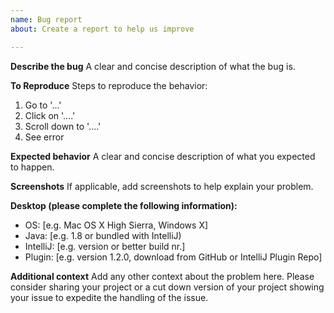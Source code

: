 ```yaml
---
name: Bug report
about: Create a report to help us improve

---
```


**Describe the bug**
A clear and concise description of what the bug is.

**To Reproduce**
Steps to reproduce the behavior:
1. Go to '...'
2. Click on '....'
3. Scroll down to '....'
4. See error

**Expected behavior**
A clear and concise description of what you expected to happen.

**Screenshots**
If applicable, add screenshots to help explain your problem.

**Desktop (please complete the following information):**
 - OS: [e.g. Mac OS X High Sierra, Windows X]
 - Java: [e.g. 1.8 or bundled with IntelliJ)
 - IntelliJ: [e.g. version or better build nr.]
 - Plugin: [e.g. version 1.2.0, download from GitHub or IntelliJ Plugin Repo]

**Additional context**
Add any other context about the problem here. Please consider sharing your project or a cut down version of your project showing your issue to expedite the handling of the issue.
